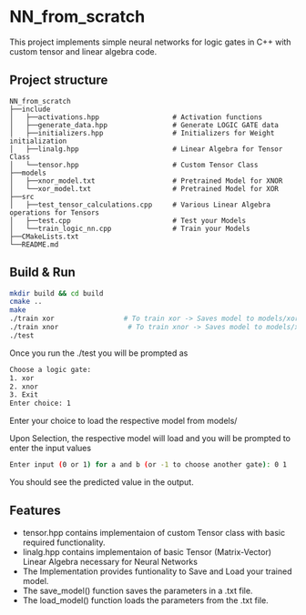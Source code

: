 # NN_from_scratch

This project implements simple neural networks for logic gates in C++ with custom tensor and linear algebra code.

## Project structure

```
NN_from_scratch
├──include
│   ├──activations.hpp                  # Activation functions
│   ├──generate_data.hpp                # Generate LOGIC GATE data
│   ├──initializers.hpp                 # Initializers for Weight initialization
│   ├──linalg.hpp                       # Linear Algebra for Tensor Class
│   └──tensor.hpp                       # Custom Tensor Class
├──models
│   ├──xnor_model.txt                   # Pretrained Model for XNOR
│   └──xor_model.txt                    # Pretrained Model for XOR
├──src
│   ├──test_tensor_calculations.cpp     # Various Linear Algebra operations for Tensors
│   ├──test.cpp                         # Test your Models
│   └──train_logic_nn.cpp               # Train your Models
├──CMakeLists.txt
└──README.md
```

## Build & Run

```bash
mkdir build && cd build
cmake ..
make
./train xor                 # To train xor -> Saves model to models/xor_model.txt
./train xnor                 # To train xnor -> Saves model to models/xnor_model.txt
./test
```

Once you run the ./test you will be prompted as

```bash
Choose a logic gate:
1. xor
2. xnor
3. Exit
Enter choice: 1
```

Enter your choice to load the respective model from models/

Upon Selection, the respective model will load and you will be prompted to enter the input values

```bash
Enter input (0 or 1) for a and b (or -1 to choose another gate): 0 1
```

You should see the predicted value in the output.

## Features

- tensor.hpp contains implementaion of custom Tensor class with basic required functionality.
- linalg.hpp contains implementaion of basic Tensor (Matrix-Vector) Linear Algebra necessary for Neural Networks
- The Implementation provides funtionality to Save and Load your trained model.
- The save_model() function saves the parameters in a .txt file.
- The load_model() function loads the parameters from the .txt file.
